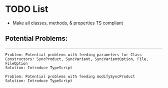 # TODO List
- Make all classes, methods, & properties TS compliant

## Potential Problems:
---
```
Problem: Potential problems with feeding parameters for Class Constructors: SyncProduct, SyncVariant, SyncVariantOption, File, FileOption 
Solution: Introduce TypeScript 
```

```
Problem: Potential problems with feeding modifySyncProduct
Solution: Introduce TypeScript
```